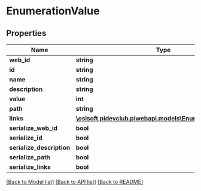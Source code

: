 # EnumerationValue

## Properties
Name | Type | Description | Notes
------------ | ------------- | ------------- | -------------
**web_id** | **string** |  | [optional] 
**id** | **string** |  | [optional] 
**name** | **string** |  | [optional] 
**description** | **string** |  | [optional] 
**value** | **int** |  | [optional] 
**path** | **string** |  | [optional] 
**links** | [**\osisoft.pidevclub.piwebapi.models\EnumerationValueLinks**](EnumerationValueLinks.md) |  | [optional] 
**serialize_web_id** | **bool** |  | [optional] 
**serialize_id** | **bool** |  | [optional] 
**serialize_description** | **bool** |  | [optional] 
**serialize_path** | **bool** |  | [optional] 
**serialize_links** | **bool** |  | [optional] 

[[Back to Model list]](../README.md#documentation-for-models) [[Back to API list]](../README.md#documentation-for-api-endpoints) [[Back to README]](../README.md)


